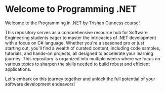 # Welcome to Programming .NET

Welcome to the Programming in .NET by Trishan Gunness course! 

This repository serves as a comprehensive resource hub for Software Engineering students eager to master the intricacies of .NET development with a focus on C# language. Whether you're a seasoned pro or just starting out, you'll find a wealth of curated content, including code samples, tutorials, and hands-on projects, all designed to accelerate your learning journey. This repository is organized into multiple weeks where we focus on various topics to sharpen the skills needed to build robust and efficient applications. 

Let's embark on this journey together and unlock the full potential of your software development endeavors!